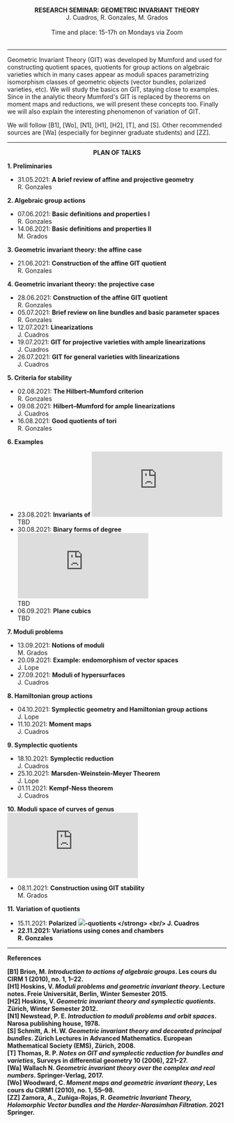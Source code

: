 
<p align="center" >
  <span> <strong>RESEARCH SEMINAR: GEOMETRIC INVARIANT THEORY</strong> </span>
  <br/>
  J. Cuadros, R. Gonzales, M. Grados
  <br/>
  <br/>
  Time and place: 15-17h on Mondays via Zoom
  <br><br>
  <!--<img src="git-nice-image.png">-->
</p>

<hr>

Geometric Invariant Theory (GIT) was developed by Mumford and used for constructing quotient spaces, quotients for group actions on algebraic varieties which in many cases appear as moduli spaces parametrizing isomorphism classes of geometric objects (vector bundles, polarized varieties, etc). We will study the basics on GIT, staying close to examples. Since in the analytic theory Mumford's GIT is replaced by theorems on moment maps and reductions, we will present these concepts too. Finally we will also explain the interesting phenomenon of variation of GIT. 

We will follow [B1], [Wo], [N1], [H1], [H2], [T], and [S]. Other recommended sources are [Wa] (especially for beginner graduate students) and [ZZ].

<hr>

<p align="center" >
  <span> <strong>PLAN OF TALKS</strong> </span>
</p>  
  
**1. Preliminaries**
- 31.05.2021: <strong> A brief review of affine and projective geometry </strong> <br/> R. Gonzales

**2. Algebraic group actions**
- 07.06.2021: <strong> Basic definitions and properties I </strong> <br/> R. Gonzales
- 14.06.2021: <strong> Basic definitions and properties II </strong> <br/> M. Grados

**3. Geometric invariant theory: the affine case**
- 21.06.2021: <strong> Construction of the affine GIT quotient </strong> <br/> R. Gonzales

**4. Geometric invariant theory: the projective case**
- 28.06.2021: <strong> Construction of the affine GIT quotient </strong> <br/> R. Gonzales
- 05.07.2021: <strong> Brief review on line bundles and basic parameter spaces </strong> <br/> R. Gonzales
- 12.07.2021: <strong> Linearizations </strong> <br/> J. Cuadros
- 19.07.2021: <strong> GIT for projective varieties with ample linearizations </strong> <br/> J. Cuadros
- 26.07.2021: <strong> GIT for general varieties with linearizations </strong> <br/> J. Cuadros

**5. Criteria for stability**
- 02.08.2021: <strong> The Hilbert–Mumford criterion </strong> <br/> R. Gonzales
- 09.08.2021: <strong> Hilbert–Mumford for ample linearizations </strong> <br/> J. Cuadros
- 16.08.2021: <strong> Good quotients of tori </strong> <br/> R. Gonzales 

**6. Examples**
- 23.08.2021: <strong> Invariants of ![](https://latex.codecogs.com/png.latex?SL_2) </strong> <br/> TBD 
- 30.08.2021: <strong> Binary forms of degree ![](https://latex.codecogs.com/png.latex?d) </strong> <br/> TBD
- 06.09.2021: <strong> Plane cubics </strong> <br/> TBD

**7. Moduli problems**
- 13.09.2021: <strong> Notions of moduli </strong> <br/>  M. Grados
- 20.09.2021: <strong> Example: endomorphism of vector spaces </strong> <br/>  J. Lope
- 27.09.2021: <strong> Moduli of hypersurfaces </strong> <br/> J. Cuadros  

**8. Hamiltonian group actions**
- 04.10.2021: <strong> Symplectic geometry and Hamiltonian group actions </strong> <br/> J. Lope
- 11.10.2021: <strong> Moment maps </strong> <br/> J. Cuadros

**9. Symplectic quotients**
- 18.10.2021: <strong> Symplectic reduction </strong> <br/> J. Cuadros
- 25.10.2021: <strong> Marsden-Weinstein-Meyer Theorem </strong> <br/> J. Lope
- 01.11.2021: <strong> Kempf-Ness theorem </strong> <br/> J. Cuadros

**10. Moduli space of curves of genus ![](https://latex.codecogs.com/png.latex?g)**
- 08.11.2021: <strong> Construction using GIT stability </strong> <br/> M. Grados

**11. Variation of quotients**
- 15.11.2021: <strong> Polarized ![](https://latex.codecogs.com/png.latex?\mathbb{C}^*)-quotients </strong> <br/> J. Cuadros
- 22.11.2021: <strong> Variations using cones and chambers </strong> <br/> R. Gonzales

<hr>

**References**

**[B1]** Brion, M. *Introduction  to  actions  of  algebraic  groups*. Les cours du CIRM 1 (2010), no. 1, 1–22. <br/>
**[H1]** Hoskins, V. *Moduli problems and geometric invariant theory*. Lecture notes. Freie Universität, Berlin, Winter Semester 2015. <br/>
**[H2]** Hoskins, V. *Geometric invariant theory and symplectic quotients*. Zürich, Winter Semester 2012. <br/>
**[N1]** Newstead, P. E. *Introduction to moduli problems and orbit spaces*. Narosa publishing house, 1978. <br/>
**[S]** Schmitt, A. H.  W. *Geometric invariant theory and decorated principal bundles*. Zürich Lectures in Advanced Mathematics. European Mathematical Society (EMS), Zürich, 2008. <br/>
**[T]** Thomas, R. P. *Notes on GIT and symplectic reduction for bundles and varieties*, Surveys in differential geometry 10 (2006), 221–27. <br/>
**[Wa]** Wallach  N. *Geometric invariant theory over the complex and real numbers*. Springer-Verlag, 2017. <br/>
**[Wo]** Woodward, C. *Moment maps and geometric invariant theory*, Les cours du CIRM1 (2010), no. 1, 55–98. <br/>
**[ZZ]** Zamora, A., Zuñiga-Rojas, R. *Geometric Invariant Theory, Holomorphic Vector bundles and the Harder-Narasimhan Filtration*. 2021 Springer.
 

